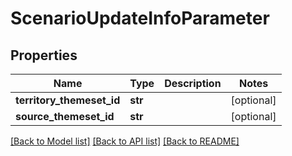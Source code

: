 # ScenarioUpdateInfoParameter

## Properties
Name | Type | Description | Notes
------------ | ------------- | ------------- | -------------
**territory_themeset_id** | **str** |  | [optional] 
**source_themeset_id** | **str** |  | [optional] 

[[Back to Model list]](../README.md#documentation-for-models) [[Back to API list]](../README.md#documentation-for-api-endpoints) [[Back to README]](../README.md)

